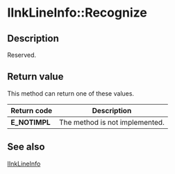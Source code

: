 # IInkLineInfo::Recognize

## Description

Reserved.

## Return value

This method can return one of these values.

| Return code | Description |
| --- | --- |
| **E_NOTIMPL** | The method is not implemented. |

## See also

[IInkLineInfo](https://learn.microsoft.com/windows/desktop/api/msinkaut/nn-msinkaut-iinklineinfo)